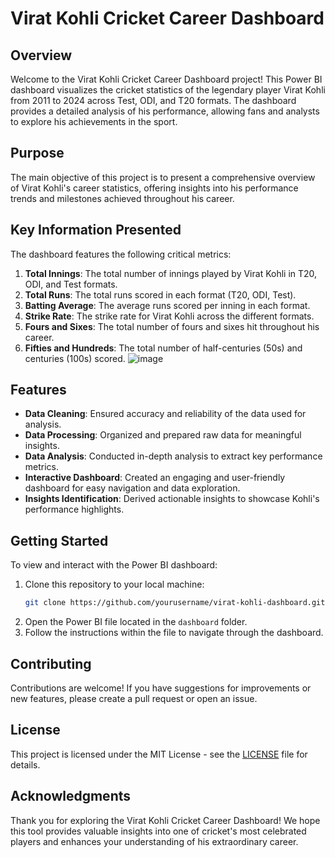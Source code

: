 # Virat Kohli Cricket Career Dashboard

## Overview

Welcome to the Virat Kohli Cricket Career Dashboard project! This Power BI dashboard visualizes the cricket statistics of the legendary player Virat Kohli from 2011 to 2024 across Test, ODI, and T20 formats. The dashboard provides a detailed analysis of his performance, allowing fans and analysts to explore his achievements in the sport.

## Purpose

The main objective of this project is to present a comprehensive overview of Virat Kohli's career statistics, offering insights into his performance trends and milestones achieved throughout his career.

## Key Information Presented

The dashboard features the following critical metrics:

1. **Total Innings**: The total number of innings played by Virat Kohli in T20, ODI, and Test formats.
2. **Total Runs**: The total runs scored in each format (T20, ODI, Test).
3. **Batting Average**: The average runs scored per inning in each format.
4. **Strike Rate**: The strike rate for Virat Kohli across the different formats.
5. **Fours and Sixes**: The total number of fours and sixes hit throughout his career.
6. **Fifties and Hundreds**: The total number of half-centuries (50s) and centuries (100s) scored.
 ![image](https://github.com/user-attachments/assets/309067ab-435a-4389-a84d-c4496e0b3a85)

## Features

- **Data Cleaning**: Ensured accuracy and reliability of the data used for analysis.
- **Data Processing**: Organized and prepared raw data for meaningful insights.
- **Data Analysis**: Conducted in-depth analysis to extract key performance metrics.
- **Interactive Dashboard**: Created an engaging and user-friendly dashboard for easy navigation and data exploration.
- **Insights Identification**: Derived actionable insights to showcase Kohli's performance highlights.

## Getting Started

To view and interact with the Power BI dashboard:

1. Clone this repository to your local machine:
   ```bash
   git clone https://github.com/yourusername/virat-kohli-dashboard.git
   ```
2. Open the Power BI file located in the `dashboard` folder.
3. Follow the instructions within the file to navigate through the dashboard.

## Contributing

Contributions are welcome! If you have suggestions for improvements or new features, please create a pull request or open an issue.

## License

This project is licensed under the MIT License - see the [LICENSE](LICENSE) file for details.

## Acknowledgments

Thank you for exploring the Virat Kohli Cricket Career Dashboard! We hope this tool provides valuable insights into one of cricket's most celebrated players and enhances your understanding of his extraordinary career.
